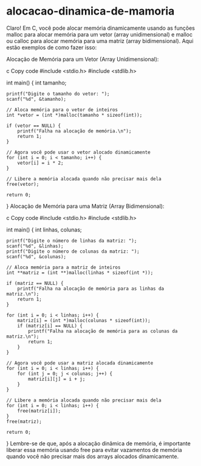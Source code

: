 # alocacao-dinamica-de-mamoria

Claro! Em C, você pode alocar memória dinamicamente usando as funções malloc para alocar memória para um vetor (array unidimensional) e malloc ou calloc para alocar memória para uma matriz (array bidimensional). Aqui estão exemplos de como fazer isso:

Alocação de Memória para um Vetor (Array Unidimensional):

c
Copy code
#include <stdio.h>
#include <stdlib.h>

int main() {
    int tamanho;

    printf("Digite o tamanho do vetor: ");
    scanf("%d", &tamanho);

    // Aloca memória para o vetor de inteiros
    int *vetor = (int *)malloc(tamanho * sizeof(int));

    if (vetor == NULL) {
        printf("Falha na alocação de memória.\n");
        return 1;
    }

    // Agora você pode usar o vetor alocado dinamicamente
    for (int i = 0; i < tamanho; i++) {
        vetor[i] = i * 2;
    }

    // Libere a memória alocada quando não precisar mais dela
    free(vetor);

    return 0;
}
Alocação de Memória para uma Matriz (Array Bidimensional):

c
Copy code
#include <stdio.h>
#include <stdlib.h>

int main() {
    int linhas, colunas;

    printf("Digite o número de linhas da matriz: ");
    scanf("%d", &linhas);
    printf("Digite o número de colunas da matriz: ");
    scanf("%d", &colunas);

    // Aloca memória para a matriz de inteiros
    int **matriz = (int **)malloc(linhas * sizeof(int *));

    if (matriz == NULL) {
        printf("Falha na alocação de memória para as linhas da matriz.\n");
        return 1;
    }

    for (int i = 0; i < linhas; i++) {
        matriz[i] = (int *)malloc(colunas * sizeof(int));
        if (matriz[i] == NULL) {
            printf("Falha na alocação de memória para as colunas da matriz.\n");
            return 1;
        }
    }

    // Agora você pode usar a matriz alocada dinamicamente
    for (int i = 0; i < linhas; i++) {
        for (int j = 0; j < colunas; j++) {
            matriz[i][j] = i + j;
        }
    }

    // Libere a memória alocada quando não precisar mais dela
    for (int i = 0; i < linhas; i++) {
        free(matriz[i]);
    }
    free(matriz);

    return 0;
}
Lembre-se de que, após a alocação dinâmica de memória, é importante liberar essa memória usando free para evitar vazamentos de memória quando você não precisar mais dos arrays alocados dinamicamente.
